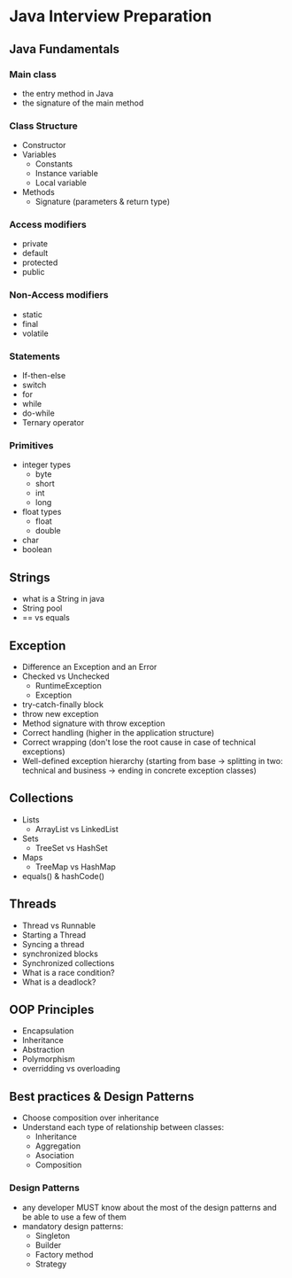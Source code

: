 # Java Interview Preparation

## Java Fundamentals

### Main class
* the entry method in Java
* the signature of the main method

### Class Structure
* Constructor
* Variables 
  * Constants
  * Instance variable
  * Local variable
* Methods
  * Signature (parameters & return type)
  
### Access modifiers
* private
* default
* protected
* public

### Non-Access modifiers
* static
* final
* volatile

### Statements
* If-then-else
* switch
* for
* while
* do-while
* Ternary operator

### Primitives
* integer types
  * byte
  * short
  * int
  * long
* float types
  * float
  * double
* char
* boolean

## Strings
* what is a String in java
* String pool
* == vs equals

## Exception
* Difference an Exception and an Error
* Checked vs Unchecked
  * RuntimeException
  * Exception
* try-catch-finally block
* throw new exception
* Method signature with throw exception
* Correct handling (higher in the application structure)
* Correct wrapping (don't lose the root cause in case of technical exceptions)
* Well-defined exception hierarchy (starting from base -> splitting in two: technical and business -> ending in concrete exception classes)

## Collections
* Lists
  * ArrayList vs LinkedList
* Sets
  * TreeSet vs HashSet
* Maps
  * TreeMap vs HashMap
* equals() & hashCode()

## Threads
* Thread vs Runnable
* Starting a Thread
* Syncing a thread
* synchronized blocks
* Synchronized collections
* What is a race condition?
* What is a deadlock?

## OOP Principles
* Encapsulation
* Inheritance
* Abstraction
* Polymorphism
* overridding vs overloading

## Best practices & Design Patterns
* Choose composition over inheritance
* Understand each type of relationship between classes:
  * Inheritance 
  * Aggregation
  * Asociation
  * Composition

### Design Patterns
* any developer MUST know about the most of the design patterns and be able to use a few of them
* mandatory design patterns:
  * Singleton
  * Builder
  * Factory method
  * Strategy

